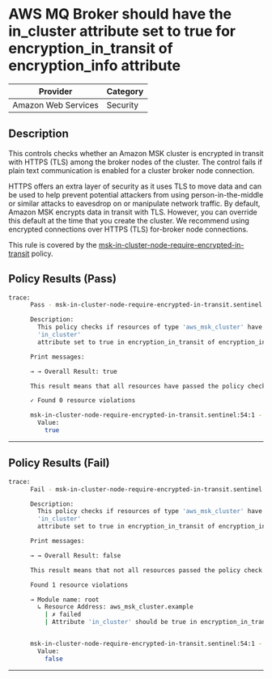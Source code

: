 # AWS MQ Broker should have the in_cluster attribute set to true for encryption_in_transit of encryption_info attribute

| Provider            | Category  |
| ------------------- | --------  |
| Amazon Web Services |  Security |

## Description

This controls checks whether an Amazon MSK cluster is encrypted in transit with HTTPS (TLS) among the broker nodes of the cluster. The control fails if plain text communication is enabled for a cluster broker node connection.

HTTPS offers an extra layer of security as it uses TLS to move data and can be used to help prevent potential attackers from using person-in-the-middle or similar attacks to eavesdrop on or manipulate network traffic. By default, Amazon MSK encrypts data in transit with TLS. However, you can override this default at the time that you create the cluster. We recommend using encrypted connections over HTTPS (TLS) for-broker node connections.

This rule is covered by the [msk-in-cluster-node-require-encrypted-in-transit](https://github.com/hashicorp/policy-library-NIST-Policy-Set-for-AWS-Terraform/blob/main/policies/msk/msk-in-cluster-node-require-encrypted-in-transit.sentinel) policy.

## Policy Results (Pass)

```bash
trace:
      Pass - msk-in-cluster-node-require-encrypted-in-transit.sentinel

      Description:
        This policy checks if resources of type 'aws_msk_cluster' have the
        'in_cluster'
        attribute set to true in encryption_in_transit of encryption_info attribute

      Print messages:

      → → Overall Result: true

      This result means that all resources have passed the policy check for the policy msk-in-cluster-node-require-encrypted-in-transit.

      ✓ Found 0 resource violations

      msk-in-cluster-node-require-encrypted-in-transit.sentinel:54:1 - Rule "main"
        Value:
          true
```

---

## Policy Results (Fail)

```bash
trace:
      Fail - msk-in-cluster-node-require-encrypted-in-transit.sentinel

      Description:
        This policy checks if resources of type 'aws_msk_cluster' have the
        'in_cluster'
        attribute set to true in encryption_in_transit of encryption_info attribute

      Print messages:

      → → Overall Result: false

      This result means that not all resources passed the policy check and the protected behavior is not allowed for the policy msk-in-cluster-node-require-encrypted-in-transit.

      Found 1 resource violations

      → Module name: root
        ↳ Resource Address: aws_msk_cluster.example
          | ✗ failed
          | Attribute 'in_cluster' should be true in encryption_in_transit of encryption_info attribute for AWS MSK Cluster. Refer to https://docs.aws.amazon.com/securityhub/latest/userguide/msk-controls.html#msk-1 for more details.


      msk-in-cluster-node-require-encrypted-in-transit.sentinel:54:1 - Rule "main"
        Value:
          false
```

---

